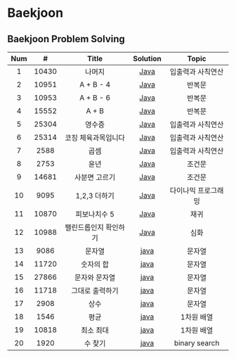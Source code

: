 # Baekjoon
## Baekjoon Problem Solving

| Num | # | Title | Solution | Topic |
| :---: | :-----: | :---: | :---: | :---: |
| 1  | 10430 | 나머지 |  [Java](/baekjoon_10430/나머지.java) | 입출력과 사칙연산 |
| 2  | 10951 | A + B - 4 |  [Java](/baekjoon_10951/A%2BB-4.java) | 반복문 |
| 3  | 10953 | A + B - 6 |  [Java](/baekjoon_10953/A%2BB-6.java) | 반복문 |
| 4 | 15552 | A + B |  [Java](/baekjoon_15552/A%2BB.java) | 반복문 |
| 5 | 25304 | 영수증 |  [Java](/baekjoon_25304/영수증.java) | 입출력과 사칙연산|
| 6 | 25314 | 코징 체육과목입니다|  [Java](/baekjoon_25314/코딩은%20체육과목입니다.java) | 입출력과 사칙연산 |
| 7 | 2588 | 곱셈 |  [Java](/baekjoon_2588/곱셈.java) | 입출력과 사칙연산 |
| 8 | 2753 | 윤년|  [Java](/baekjoon_2753/윤년.java) | 조건문 |
| 9 | 14681| 사분면 고르기| [Java](/baekjoon_14681/사분면고르기.java) | 조건문 |
| 10 | 9095| 1,2,3 더하기 | [Java](/baekjoon_9095/1,2,3더하기.java) | 다이나믹 프로그래밍| 
| 11 | 10870| 피보나치수 5| [Java](/baekjoon_10870/피보나치수5.java) | 재귀 |
| 12 | 10988| 팰린드롭인지 확인하기 |[Java](/baekjoon_10988/팰린드롬인.java) | 심화|
| 13 | 9086 | 문자열 | [java](/baekjoon_9086/문자열.java) | 문자열 |
| 14 | 11720 | 숫자의 합 | [java](/baekjoon_11720/숫자의합.java) | 문자열 |
| 15 | 27866 | 문자와 문자열| [java](/baekjoon_27866/문자와문자열.java) | 문자열 |
| 16 | 11718 | 그대로 출력하기| [java](/baekjoon_11718/그대로출력하기.java) | 문자열 |
| 17 | 2908 | 상수 | [java](/baekjoon_2908/상수.java) | 문자열 |
| 18 | 1546 | 평균 | [java](/baekjoon_1546/평균.java) | 1차원 배열 |
| 19 | 10818 | 최소 최대 | [java](/baekjoon_10818/최소-최대.java) | 1차원 배열 |
| 20 | 1920 | 수 찾기 | [java](/baekjoon_1920/수_찾기.java) | binary search  |


